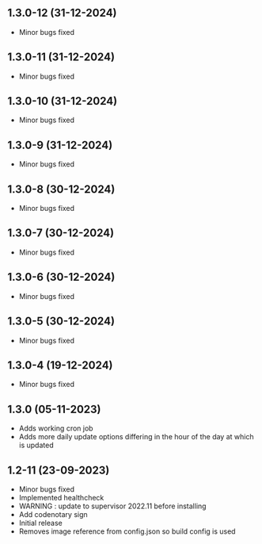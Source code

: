 ## 1.3.0-12 (31-12-2024)
- Minor bugs fixed
## 1.3.0-11 (31-12-2024)
- Minor bugs fixed
## 1.3.0-10 (31-12-2024)
- Minor bugs fixed
## 1.3.0-9 (31-12-2024)
- Minor bugs fixed
## 1.3.0-8 (30-12-2024)
- Minor bugs fixed
## 1.3.0-7 (30-12-2024)
- Minor bugs fixed
## 1.3.0-6 (30-12-2024)
- Minor bugs fixed
## 1.3.0-5 (30-12-2024)
- Minor bugs fixed
## 1.3.0-4 (19-12-2024)
- Minor bugs fixed

## 1.3.0 (05-11-2023)

- Adds working cron job
- Adds more daily update options differing in the hour of the day at which is updated

## 1.2-11 (23-09-2023)

- Minor bugs fixed
- Implemented healthcheck
- WARNING : update to supervisor 2022.11 before installing
- Add codenotary sign
- Initial release
- Removes image reference from config.json so build config is used
